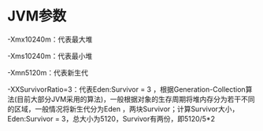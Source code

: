 # JVM参数

-Xmx10240m：代表最大堆

-Xms10240m：代表最小堆

-Xmn5120m：代表新生代

-XXSurvivorRatio=3：代表Eden:Survivor = 3 ，根据Generation-Collection算法(目前大部分JVM采用的算法)，一般根据对象的生存周期将堆内存分为若干不同的区域，一般情况将新生代分为Eden ，两块Survivor；计算Survivor大小，Eden:Survivor = 3，总大小为5120，Survivor有两份，即5120/5*2

